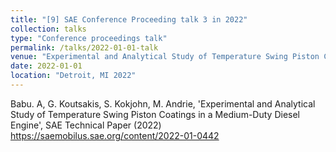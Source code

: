 ```yaml
---
title: "[9] SAE Conference Proceeding talk 3 in 2022"
collection: talks
type: "Conference proceedings talk"
permalink: /talks/2022-01-01-talk
venue: "Experimental and Analytical Study of Temperature Swing Piston Coatings in a Medium-Duty Diesel Engine"
date: 2022-01-01
location: "Detroit, MI 2022"
---
```


Babu. A, G. Koutsakis, S. Kokjohn, M. Andrie, 'Experimental and Analytical Study of Temperature Swing Piston Coatings in a Medium-Duty Diesel Engine', SAE Technical Paper (2022) https://saemobilus.sae.org/content/2022-01-0442